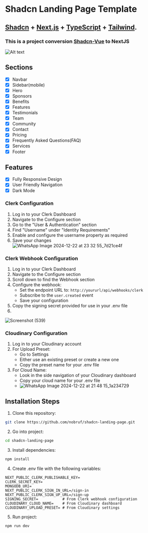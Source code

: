 # Shadcn Landing Page Template
## <a href="https://ui.shadcn.com/" target="_blank">Shadcn</a> + <a href="https://nextjs.org/" target="_blank">Next.js</a> + <a href="https://www.typescriptlang.org/" target="_blank">TypeScript</a> + <a href="https://tailwindcss.com/" target="_blank">Tailwind</a>.
### This is a project conversion <a href="https://github.com/leoMirandaa/shadcn-vue-landing-page" target="_blank">Shadcn-Vue</a> to NextJS
![Alt text](./public/demo-img.jpg)
## Sections
- [x] Navbar
- [x] Sidebar(mobile)
- [x] Hero
- [x] Sponsors
- [x] Benefits
- [x] Features
- [x] Testimonials
- [x] Team
- [x] Community
- [x] Contact
- [x] Pricing
- [x] Frequently Asked Questions(FAQ)
- [x] Services
- [x] Footer

## Features
- [x] Fully Responsive Design
- [x] User Friendly Navigation
- [x] Dark Mode

### Clerk Configuration

1. Log in to your Clerk Dashboard
2. Navigate to the Configure section
3. Go to the "User & Authentication" section
4. Find "Username" under "Identity Requirements"
5. Enable and configure the username property as required
6. Save your changes
![WhatsApp Image 2024-12-22 at 23 32 55_7d21ce4f](https://github.com/user-attachments/assets/064a4e01-df18-4d73-b533-e262f28b981d)

### Clerk Webhook Configuration
1. Log in to your Clerk Dashboard
2. Navigate to the Configure section
3. Scroll down to find the Webhook section
4. Configure the webhook:
   - Set the endpoint URL to: `http://yoururl/api/webhooks/clerk`
   - Subscribe to the `user.created` event
   - Save your configuration
5. Copy the signing secret provided for use in your .env file
6. 
![Screenshot (539)](https://github.com/user-attachments/assets/583d3b13-8adc-4041-a8f7-05fbaf6983ab)


### Cloudinary Configuration
1. Log in to your Cloudinary account
2. For Upload Preset:
   - Go to Settings
   - Either use an existing preset or create a new one
   - Copy the preset name for your .env file
3. For Cloud Name:
   - Look in the side navigation of your Cloudinary dashboard
   - Copy your cloud name for your .env file
   - ![WhatsApp Image 2024-12-22 at 21 48 15_1a234729](https://github.com/user-attachments/assets/566be4a1-e9ff-4005-a3f7-e3d2e189748a)


## Installation Steps
1. Clone this repository:
```bash
git clone https://github.com/nobruf/shadcn-landing-page.git
```

2. Go into project:
```bash
cd shadcn-landing-page
```

3. Install dependencies:
```bash
npm install
```

4. Create .env file with the following variables:
```
NEXT_PUBLIC_CLERK_PUBLISHABLE_KEY=
CLERK_SECRET_KEY=
MONGODB_URI=
NEXT_PUBLIC_CLERK_SIGN_IN_URL=/sign-in
NEXT_PUBLIC_CLERK_SIGN_UP_URL=/sign-up
SIGNING_SECRET=           # From Clerk webhook configuration
CLOUDINARY_CLOUD_NAME=    # From Cloudinary dashboard
CLOUDINARY_UPLOAD_PRESET= # From Cloudinary settings
```

5. Run project:
```bash
npm run dev
```
